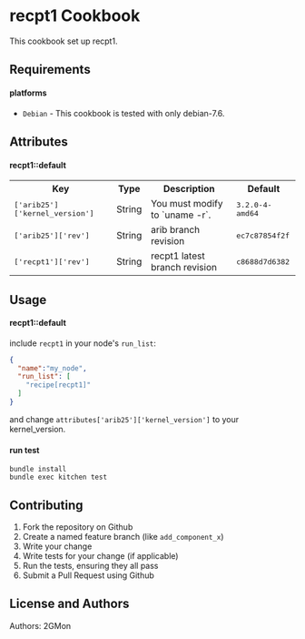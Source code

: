 recpt1 Cookbook
========================
This cookbook set up recpt1.

Requirements
------------
#### platforms
- `Debian` - This cookbook is tested with only debian-7.6.

Attributes
----------
#### recpt1::default
<table>
  <tr>
    <th>Key</th>
    <th>Type</th>
    <th>Description</th>
    <th>Default</th>
  </tr>
  <tr>
    <td><tt>['arib25']['kernel_version']</tt></td>
    <td>String</td>
    <td>You must modify to `uname -r`.</td>
    <td><tt>3.2.0-4-amd64</tt></td>
  </tr>
  <tr>
    <td><tt>['arib25']['rev']</tt></td>
    <td>String</td>
    <td>arib branch revision</td>
    <td><tt>ec7c87854f2f</tt></td>
  </tr>
  <tr>
    <td><tt>['recpt1']['rev']</tt></td>
    <td>String</td>
    <td>recpt1 latest branch revision</td>
    <td><tt>c8688d7d6382</tt></td>
  </tr>
</table>

Usage
-----
#### recpt1::default
include `recpt1` in your node's `run_list`:

```json
{
  "name":"my_node",
  "run_list": [
    "recipe[recpt1]"
  ]
}
```

and change `attributes['arib25']['kernel_version']` to your kernel_version.

#### run test
```
bundle install
bundle exec kitchen test
```

Contributing
------------
1. Fork the repository on Github
2. Create a named feature branch (like `add_component_x`)
3. Write your change
4. Write tests for your change (if applicable)
5. Run the tests, ensuring they all pass
6. Submit a Pull Request using Github

License and Authors
-------------------
Authors: 2GMon

